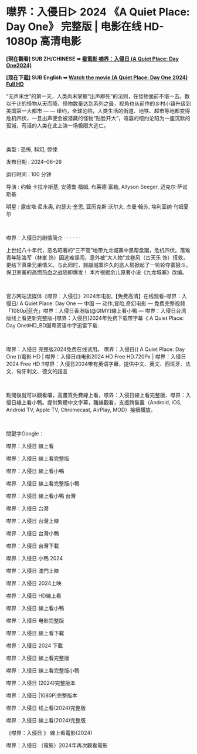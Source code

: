 # 噤界：入侵日▷ 2024 《A Quiet Place: Day One》 完整版 | 电影在线 HD-1080p 高清电影

 
<p dir="auto"><b>[現在觀看] SUB ZH/CHINESE ➥ <a href="https://ond.jasstwatch.com/zh/movie/762441" rel="nofollow">看電影 噤界：入侵日 (A Quiet Place: Day One2024)</a></b></p>

<p dir="auto"><b>[现在下载] SUB English ➥ <a href="https://ond.jasstwatch.com/en/movie/762441" rel="nofollow">Watch the movie (A Quiet Place: Day One 2024) Full HD</a></b></p>

 

“无声末世”的第一天，人类尚未掌握“出声即死”的法则，在怪物面前不堪一击。数以千计的怪物从天而降，怪物数量达到系列之最，视角也从前作的乡村小镇升级到美国第一大都市 — — 纽约，全球沦陷，人类生活的街道、地铁、超市等地都变得危机四伏，一旦出声便会被潜藏的怪物“贴脸开大”，喧嚣的纽约沦陷为一座沉默的孤城，苟活的人类在此上演一场极限大逃亡。
<p dir="auto"><b><i><br></i></b></p>


类型 : 恐怖, 科幻, 惊悚

发布日期 : 2024–06–26

运行时间 : 100 分钟

导演 : 约翰·卡拉辛斯基, 安德鲁·福姆, 布莱德·富勒, Allyson Seeger, 迈克尔·萨诺斯基

明星 : 露皮塔·尼永奥, 约瑟夫·奎恩, 亚历克斯·沃尔夫, 杰曼·翰苏, 埃利亚纳·乌姆夏尔

<p dir="auto"><b><i><br></i></b></p>

噤界：入侵日的剧情简介 · · · · · ·

上世纪八十年代，恶名昭著的“三不管”地带九龙城寨中黑帮盘踞，危机四伏。落难青年陈洛军（林峯 饰）因逃难误闯，意外被“大人物”龙卷风（古天乐 饰）搭救，更结下真挚兄弟情义。与此同时，觊觎城寨许久的恶人帮掀起了一轮轮夺寨狠斗，保卫家寨的高燃热血之战随即爆发！
本片根据余儿原著小说《九龙城寨》改编。
<p dir="auto"><b><i><br></i></b></p>

官方网站流媒体《噤界：入侵日》2024年电影,【免费高清】在线观看-噤界：入侵日/ A Quiet Place: Day One — 中国 — 动作,冒险,奇幻电影 — 免费完整视频「1080p|蓝光」噤界：入侵日香港版(@GIMY)線上看小鴨 — 噤界：入侵日台湾版线上看更新完整版-[噤界：入侵日]2024年免费下载带字幕《 A Quiet Place: Day One》HD_BD国粤双语中字迅雷下载.
<p dir="auto"><b><i><br></i></b></p>

噤界：入侵日 完整版2024免费在线试用。 噤界：入侵日(( A Quiet Place: Day One ))電影 HD | 噤界：入侵日线电影2024 HD Free HD.720Px | 噤界：入侵日2024 Free HD !!噤界：入侵日2024带有英语字幕，提供中文、英文、西班牙、法文、匈牙利文、德文的語言
<p dir="auto"><b><i><br></i></b></p>

點開後就可以觀看囉，高畫質免費線上看，噤界：入侵日線上看完整版、噤界：入侵日線上看小鴨。提供繁體中文字幕，離線觀看，支援跨裝置（Android, iOS, Android TV, Apple TV, Chromecast, AirPlay, MOD）接續播放。
<p dir="auto"><b><i><br></i></b></p>

關鍵字Google：

噤界：入侵日 線上看

噤界：入侵日 線上看完整版

噤界：入侵日 線上看小鴨

噤界：入侵日 線上看完整版小鴨

噤界：入侵日 線上看小鴨 台灣

噤界：入侵日 台灣

噤界：入侵日 台灣上映

噤界：入侵日 台灣小鴨

噤界：入侵日 台灣下載

噤界：入侵日 小鴨 2024

噤界：入侵日 澳門上映

噤界：入侵日 2024上映

噤界：入侵日 HD線上看

噤界：入侵日 線上看小鴨

噤界：入侵日 电影完整版

噤界：入侵日 線上看下載

噤界：入侵日 2024 下載

噤界：入侵日 線上看完整版

噤界：入侵日 線上看完整版小鴨

噤界：入侵日 (2024)完整版本

噤界：入侵日 |1080P|完整版本

噤界：入侵日 线上看(2024)完整版

噤界：入侵日 線上看(2024)完整版

《噤界：入侵日 》 線上看電影(2024)

噤界：入侵日 （電影）2024年再次觀看電影

